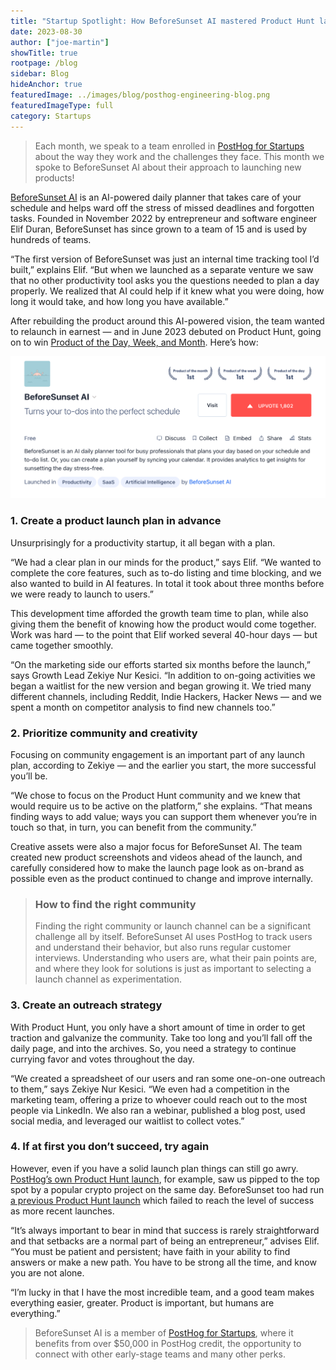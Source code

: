 ```yaml
---
title: "Startup Spotlight: How BeforeSunset AI mastered Product Hunt launches"
date: 2023-08-30
author: ["joe-martin"]
showTitle: true
rootpage: /blog
sidebar: Blog
hideAnchor: true
featuredImage: ../images/blog/posthog-engineering-blog.png
featuredImageType: full
category: Startups
---
```


> Each month, we speak to a team enrolled in [PostHog for Startups](/startups) about the way they work and the challenges they face. This month we spoke to BeforeSunset AI about their approach to launching new products!

[BeforeSunset AI](https://www.beforesunset.ai/) is an AI-powered daily planner that takes care of your schedule and helps ward off the stress of missed deadlines and forgotten tasks. Founded in November 2022 by entrepreneur and software engineer Elif Duran, BeforeSunset has since grown to a team of 15 and is used by hundreds of teams. 

“The first version of BeforeSunset was just an internal time tracking tool I’d built,” explains Elif. “But when we launched as a separate venture we saw that no other productivity tool asks you the questions needed to plan a day properly. We realized that AI could help if it knew what you were doing, how long it would take, and how long you have available.”

After rebuilding the product around this AI-powered vision, the team wanted to relaunch in earnest — and in June 2023 debuted on Product Hunt, going on to win [Product of the Day, Week, and Month](https://www.producthunt.com/products/beforesunset). Here’s how:

![BeforeSunset AI Launch on Product Hunt](../images/blog/before-sunset-ai.png)

### 1. Create a product launch plan in advance

Unsurprisingly for a productivity startup, it all began with a plan.

“We had a clear plan in our minds for the product,” says Elif. “We wanted to complete the core features, such as to-do listing and time blocking, and we also wanted to build in AI features. In total it took about three months before we were ready to launch to users.”

This development time afforded the growth team time to plan, while also giving them the benefit of knowing how the product would come together. Work was hard — to the point that Elif worked several 40-hour days — but came together smoothly. 

“On the marketing side our efforts started six months before the launch,” says Growth Lead Zekiye Nur Kesici. “In addition to on-going activities we began a waitlist for the new version and began growing it. We tried many different channels, including Reddit, Indie Hackers, Hacker News — and we spent a month on competitor analysis to find new channels too.”

### 2. Prioritize community and creativity

Focusing on community engagement is an important part of any launch plan, according to Zekiye — and the earlier you start, the more successful you’ll be. 

“We chose to focus on the Product Hunt community and we knew that would require us to be active on the platform,” she explains. “That means finding ways to add value; ways you can support them whenever you’re in touch so that, in turn, you can benefit from the community.”

Creative assets were also a major focus for BeforeSunset AI. The team created new product screenshots and videos ahead of the launch, and carefully considered how to make the launch page look as on-brand as possible even as the product continued to change and improve internally.

> ### How to find the right community
> Finding the right community or launch channel can be a significant challenge all by itself. BeforeSunset AI uses PostHog to track users and understand their behavior, but also runs regular customer interviews. Understanding who users are, what their pain points are, and where they look for solutions is just as important to selecting a launch channel as experimentation.

### 3. Create an outreach strategy

With Product Hunt, you only have a short amount of time in order to get traction and galvanize the community. Take too long and you’ll fall off the daily page, and into the archives. So, you need a strategy to continue currying favor and votes throughout the day.

“We created a spreadsheet of our users and ran some one-on-one outreach to them,” says Zekiye Nur Kesici. “We even had a competition in the marketing team, offering a prize to whoever could reach out to the most people via LinkedIn. We also ran a webinar, published a blog post, used social media, and leveraged our waitlist to collect votes.”

### 4. If at first you don’t succeed, try again

However, even if you have a solid launch plan things can still go awry. [PostHog’s own Product Hunt launch](https://www.producthunt.com/products/posthog), for example, saw us pipped to the top spot by a popular crypto project on the same day. BeforeSunset too had run [a previous Product Hunt launch](https://www.producthunt.com/products/beforesunset#beforesunset) which failed to reach the level of success as more recent launches. 

“It’s always important to bear in mind that success is rarely straightforward and that setbacks are a normal part of being an entrepreneur,” advises Elif. “You must be patient and persistent; have faith in your ability to find answers or make a new path. You have to be strong all the time, and know you are not alone.

“I’m lucky in that I have the most incredible team, and a good team makes everything easier, greater. Product is important, but humans are everything.”

> BeforeSunset AI is a member of [PostHog for Startups](/startups), where it benefits from over $50,000 in PostHog credit, the opportunity to connect with other early-stage teams and many other perks.

